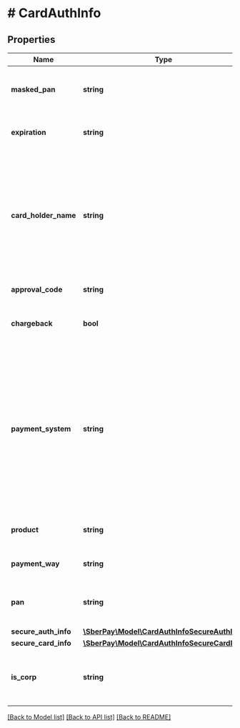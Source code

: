 # # CardAuthInfo

## Properties

Name | Type | Description | Notes
------------ | ------------- | ------------- | -------------
**masked_pan** | **string** | Маскированный номер Карты, Токена или Счёта Плательщика | [optional]
**expiration** | **string** | Год и месяц истечения срока действия Карты (YYYYMM) | [optional]
**card_holder_name** | **string** | Текст, изображенный на Карте Плательщика в ISO 8859-1. Допустимы Имя, Фамилия, инициалы или любые комбинации специальных символов ASCII, кроме кириллицы | [optional]
**approval_code** | **string** | Код авторизации платежа | [optional]
**chargeback** | **bool** | Признак были ли средства принудительно возвращены Клиенту Банком | [optional]
**payment_system** | **string** | Наименование платёжной системы. Возможны следующие варианты:   * &#x60;VISA&#x60;;   * &#x60;MASTERCARD&#x60;;   * &#x60;AMEX&#x60;;   * &#x60;JCB&#x60;;   * &#x60;CUP&#x60;;   * &#x60;MIR&#x60;;   * &#x60;Undefined&#x60;- передается в случае, если оплата выполнялась с использованием Счёта. | [optional]
**product** | **string** | Дополнительные сведения о карте Плательщика | [optional]
**payment_way** | **string** | Способ совершения платежа | [optional]
**pan** | **string** | Маскированный номер Карты, Токена или Счёта Плательщика | [optional]
**secure_auth_info** | [**\SberPay\Model\CardAuthInfoSecureAuthInfo**](CardAuthInfoSecureAuthInfo.md) |  | [optional]
**secure_card_info** | [**\SberPay\Model\CardAuthInfoSecureCardInfo**](CardAuthInfoSecureCardInfo.md) |  | [optional]
**is_corp** | **string** | Признак корпоративной карты. Принимает значение true или false. | [optional]

[[Back to Model list]](../../README.md#models) [[Back to API list]](../../README.md#endpoints) [[Back to README]](../../README.md)
